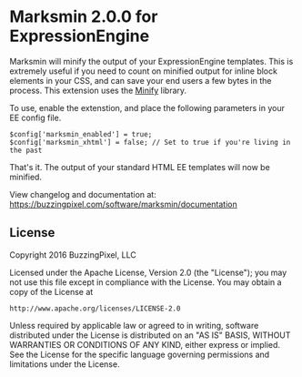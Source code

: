 # Marksmin 2.0.0 for ExpressionEngine

Marksmin will minify the output of your ExpressionEngine templates. This is extremely useful if you need to count on minified output for inline block elements in your CSS, and can save your end users a few bytes in the process. This extension uses the [Minify](https://code.google.com/p/minify/) library.

To use, enable the extenstion, and place the following parameters in your EE config file.

	$config['marksmin_enabled'] = true;
	$config['marksmin_xhtml'] = false; // Set to true if you're living in the past

That's it. The output of your standard HTML EE templates will now be minified.

View changelog and documentation at: https://buzzingpixel.com/software/marksmin/documentation

## License

Copyright 2016 BuzzingPixel, LLC

Licensed under the Apache License, Version 2.0 (the "License");
you may not use this file except in compliance with the License.
You may obtain a copy of the License at

	http://www.apache.org/licenses/LICENSE-2.0

Unless required by applicable law or agreed to in writing, software
distributed under the License is distributed on an "AS IS" BASIS,
WITHOUT WARRANTIES OR CONDITIONS OF ANY KIND, either express or implied.
See the License for the specific language governing permissions and
limitations under the License.
